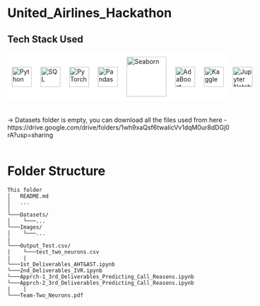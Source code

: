 # United_Airlines_Hackathon <br>
## Tech Stack Used

<div style="display: flex; align-items: center; gap: 20px; background-color: white; padding: 10px; border-radius: 8px;">

  <!-- Python -->
  <img src="https://upload.wikimedia.org/wikipedia/commons/c/c3/Python-logo-notext.svg" alt="Python" width="45"/>
  
  <!-- SQL -->
  <img src="https://upload.wikimedia.org/wikipedia/commons/8/87/Sql_data_base_with_logo.png" alt="SQL" width="45"/>
  
  <!-- PyTorch -->
  <img src="https://upload.wikimedia.org/wikipedia/commons/1/10/PyTorch_logo_icon.svg" alt="PyTorch" width="45"/>
  
  <!-- Pandas (Adjusted for visibility on dark background) -->
  <img src="https://upload.wikimedia.org/wikipedia/commons/2/22/Pandas_mark.svg" alt="Pandas" width="45"/>
  
  <!-- Seaborn -->
  <img src="https://seaborn.pydata.org/_static/logo-wide-lightbg.svg" alt="Seaborn" width="90"/>
  
  <!-- AdaBoost (Scikit-Learn) -->
  <img src="https://upload.wikimedia.org/wikipedia/commons/0/05/Scikit_learn_logo_small.svg" alt="AdaBoost" width="45"/>
  
  <!-- Kaggle -->
  <img src="https://upload.wikimedia.org/wikipedia/commons/7/7c/Kaggle_logo.png" alt="Kaggle" width="45"/>

  <!-- Jupyter Notebook -->
  <img src="https://upload.wikimedia.org/wikipedia/commons/3/38/Jupyter_logo.svg" alt="Jupyter Notebook" width="45"/>

</div> <br> <br>
-> Datasets folder is empty, you can download all the files used from here - https://drive.google.com/drive/folders/1wh9xaQsf6twaIicVv1dqM0ur8dDGj0rA?usp=sharing <br><br>

# Folder Structure

```
This folder
│   README.md
│   ...  
│
└───Datasets/
│    └───...
└───Images/
│    └───...
|
└───Output_Test.csv/
|    └───test_two_neurons.csv
|    |
└───1st_Deliverables_AHT&AST.ipynb
└───2nd_Deliverables_IVR.ipynb
└───Apprch-1_3rd_Deliverables_Predicting_Call_Reasons.ipynb
└───Apprch-2_3rd_Deliverables_Predicting_Call_Reasons.ipynb
|    |
└───Team-Two_Neurons.pdf
```
